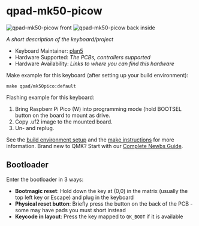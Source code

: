 # qpad-mk50-picow

![qpad-mk50-picow front](front.jpg)
![qpad-mk50-picow back inside](back.jpg)

*A short description of the keyboard/project*

* Keyboard Maintainer: [plan5](https://github.com/plan5)
* Hardware Supported: *The PCBs, controllers supported*
* Hardware Availability: *Links to where you can find this hardware*

Make example for this keyboard (after setting up your build environment):

    make qpad/mk50pico:default

Flashing example for this keyboard:

1. Bring Raspberr Pi Pico (W) into programming mode (hold BOOTSEL button on the
   board to mount as drive.
2. Copy .uf2 image to the mounted board.
3. Un- and replug.

See the [build environment setup](https://docs.qmk.fm/#/getting_started_build_tools) and the [make instructions](https://docs.qmk.fm/#/getting_started_make_guide) for more information. Brand new to QMK? Start with our [Complete Newbs Guide](https://docs.qmk.fm/#/newbs).

## Bootloader

Enter the bootloader in 3 ways:

* **Bootmagic reset**: Hold down the key at (0,0) in the matrix (usually the top left key or Escape) and plug in the keyboard
* **Physical reset button**: Briefly press the button on the back of the PCB - some may have pads you must short instead
* **Keycode in layout**: Press the key mapped to `QK_BOOT` if it is available

